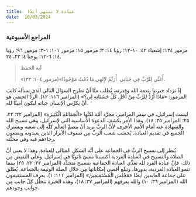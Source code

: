 ```yaml
---
title:  عبادة لا تنتهي أبدًا
date:  16/03/2024
---
```


### المراجع الأسبوعية
مزمور ١٣٤؛ إشعياء ٤٢: ١٠-١٢؛ رؤيا ١٤: ٣؛ مزمور ١٥؛ مزمور ١٠١: ١-٣؛ مزمور ٩٦؛ رؤيا ١٤: ٦-١٢؛ يوحنا ٤: ٢٣، ٢٤.

> <p>آية الحفظ</p>
> «أُغَنِّي لِلرَّبِّ فِي حَيَاتِي. أُرَنِّمُ لإِلهِي مَا دُمْتُ مَوْجُودًا»(مزمور ١٠٤: ٣٣).

إذْ تزداد خبرتنا بنعمة الله وقدرته، يُطلب منَّا أنْ نطرح السؤال التالي الذي يسأله كاتب المزمور: «مَاذَا أَرُدُّ لِلرَّبِّ مِنْ أَجْلِ كُلِّ حَسَنَاتِهِ لِي؟» (المزامير ١١٦: ١٢). الردُّ الحتمي هو أنْ يكرِّس الإنسان حياته ليكون أمينًا لله.

ليست إسرائيل، في سِفر المزامير، مجرَّد أمَّة لكنَّها «الْجَمَاعَةِ الْكَثِيرَةِ» (المزامير ٢٢: ٢٢، ٢٥؛ المزامير ٣٥: ١٨). وهذا الأمر يكشف الدعوة الأساسية التي لإسرائيل، وهي تسبيح الله والشهادة عنه أمام الأمم الأخرى، لأنَّ الربَّ يريد أنْ ينضمَّ العالَم كلّه إلى شعبه ويشترك الجميع في تقديم العبادة. يُحسَب شعب الربِّ مِن صفوف الأبرار الذين يعبدونه ويضعون رجاءهم فيه وفي محبَّته.

يُنظر إلى تسبيح الربِّ في الجماعة على أنَّه الشكل المثالي للعبادة. وهذا لا يعني أنَّ الصلاة والتسبيح في العبادة الفردية اكتسبتا معنىً ثانويًّا في إسرائيل. وعلى النقيض مِن ذلك، فإنَّ عبادة الفرد لله تغذِّي العبادة الجماعية بتسبيح متجدِّد (المزامير ٢٢: ٢٢، ٢٥) بينما تنمو العبادة الفردية، بدورها، وتبلغ أقصى إمكاناتها مِن خلال الصلة الوثيقة بالجماعة. يُطلق على جماعة العابدين أيضًا «مَجْلِس الْمُسْتَقِيمِينَ» (المزامير ١١١: ١). يعرف المستقيمون الله (المزامير ٣٦: ١٠) والله يعرفهم (المزامير ٣٧: ١٨)، وهذه الخبرة تتخلَّل كلَّ جانب مِن جوانب وجودهم.